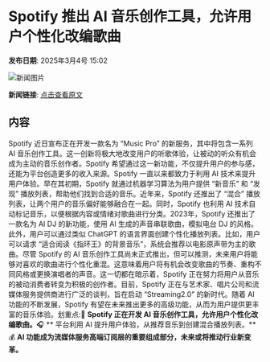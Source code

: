 # Spotify 推出 AI 音乐创作工具，允许用户个性化改编歌曲

**发布日期**: 2025年3月4号 15:02

![新闻图片](https://pic.chinaz.com/picmap/201811151614000080_25.jpg)

**新闻链接**: [点击查看原文](https://www.aibase.com/zh/news/15929)

## 内容

Spotify 近日宣布正在开发一款名为 “Music Pro” 的新服务，其中将包含一系列 AI 音乐创作工具。这一创新将极大地改变用户的听歌体验，让被动的听众有机会成为主动的音乐创作者。Spotify 希望通过这一新功能，不仅提升用户的参与感，还能为平台创造更多的收入来源。Spotify 一直以来都致力于利用 AI 技术来提升用户体验。早在其初期，Spotify 就通过机器学习算法为用户提供 “新音乐” 和 “发现” 播放列表，帮助他们找到合适的音乐。近年来，Spotify 还推出了 “混合” 播放列表，让两个用户的音乐偏好能够融合在一起。同时，Spotify 也利用 AI 技术自动标记音乐，以便根据内容或情绪对歌曲进行分类。2023年，Spotify 还推出了一款名为 AI DJ 的新功能，使用 AI 生成的声音串联歌曲，模拟电台 DJ 的风格。此外，用户可以通过类似 ChatGPT 的语言界面创建个性化播放列表。比如，用户可以请求 “适合阅读《指环王》的背景音乐”，系统会推荐以电影原声带为主的歌曲。尽管 Spotify 的 AI 音乐创作工具尚未正式推出，但可以推测，未来用户将能够对喜欢的歌曲进行个性化重混。这意味着用户将有机会改变歌曲的节奏、重构不同风格或更换演唱者的声音。这一切都在暗示着，Spotify 正在努力将用户从音乐的被动消费者转变为积极的创作者。目前，Spotify 正在与艺术家、唱片公司和流媒体服务提供商进行广泛的谈判，旨在启动 “Streaming2.0” 的新时代。随着 AI 功能的不断发展，Spotify 有望在未来推出更多的高级功能，从而为用户提供更丰富的音乐体验。划重点:🎵 **Spotify 正在开发 AI 音乐创作工具，允许用户个性化改编歌曲。**🎧 ** 平台利用 AI 提升用户体验，从推荐音乐到创建混合播放列表。**💰 **AI 功能成为流媒体服务高端订阅层的重要组成部分，未来或将推动行业新变革。**
